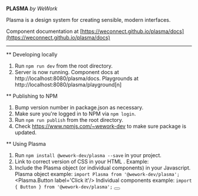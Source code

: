 **PLASMA** *by WeWork*

Plasma is a design system for creating sensible, modern interfaces.

Component documentation at [https://weconnect.github.io/plasma/docs](https://weconnect.github.io/plasma/docs)

---

** Developing locally

1.  Run `npm run dev` from the root directory.
2.  Server is now running.
    Component docs at http://localhost:8080/plasma/docs.
    Playgrounds at http://localhost:8080/plasma/playground[n]

** Publishing to NPM

1.  Bump version number in package.json as necessary.
2.  Make sure you're logged in to NPM via `npm login`.
3.  Run `npm run publish` from the root directory.
4.  Check https://www.npmjs.com/~wework-dev to make sure package is updated.

** Using Plasma

1.  Run `npm install @wework-dev/plasma --save` in your project.
2.  Link to correct version of CSS in your HTML <head>.
    Example:
    <link rel="stylesheet" href="https://npmcdn.com/@wework-dev/plasma@0.0.3-beta.1/style.css">
3.  Include the Plasma object (or individual components) in your Javascript.
    Plasma object example:
    `import Plasma from '@wework-dev/plasma';`
    <Plasma.Button label='Click it'/>
    Individual components example:
    `import { Button } from '@wework-dev/plasma';`
    <Button label='Click it'/>


